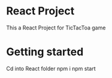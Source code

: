 # React Project

This a React Project for TicTacToa game

# Getting started

Cd into React folder
npm i
npm start
